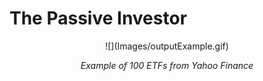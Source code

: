# The Passive Investor

<p align='center'>![](Images/outputExample.gif)</p>
<p align='center'><i>Example of 100 ETFs from Yahoo Finance</i></p>
